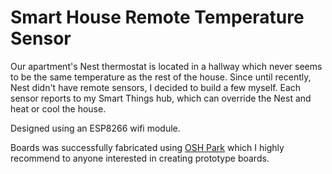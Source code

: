 # Smart House Remote Temperature Sensor

Our apartment's Nest thermostat is located in a hallway which never seems to be the same temperature as the rest of the house. Since until recently, Nest didn't have remote sensors, I decided to build a few myself. Each sensor reports to my Smart Things hub, which can override the Nest and heat or cool the house.

Designed using an ESP8266 wifi module.

Boards was successfully fabricated using [OSH Park](http://oshpark.com) which I highly recommend to anyone interested in creating prototype boards.
